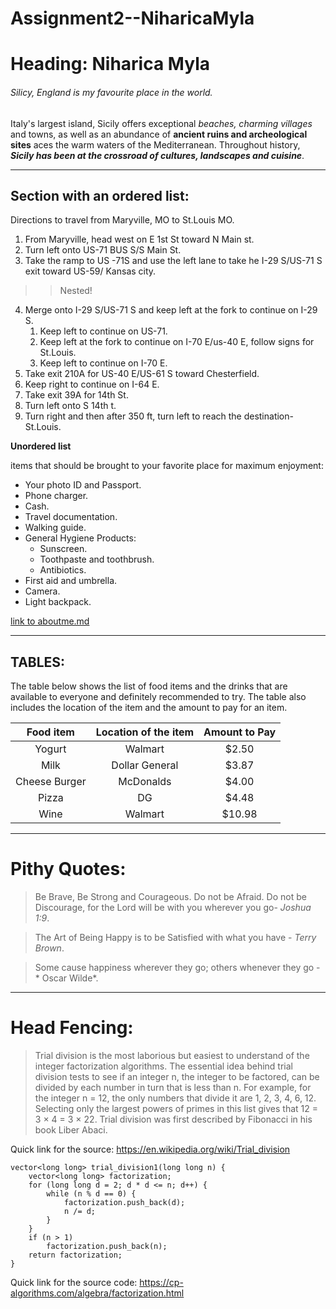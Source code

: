 # Assignment2--NiharicaMyla

# Heading: Niharica Myla
###### Silicy, England is my favourite place in the world.

Italy's largest island, Sicily offers exceptional *beaches, charming villages* and towns, as well as an abundance of **ancient ruins and archeological sites** aces the warm waters of the Mediterranean. Throughout history, ***Sicily has been at the crossroad of cultures, landscapes and cuisine***.

**********

## Section with an ordered list:

Directions to travel from Maryville, MO to St.Louis MO.

1. From Maryville, head west on E 1st St toward N Main st.<br>
2. Turn left onto US-71 BUS S/S Main St.<br>
3. Take the ramp to US -71S and use the left lane to take he I-29 S/US-71 S exit toward    US-59/ Kansas city.<br>
>>Nested!
4. Merge onto I-29 S/US-71 S and keep left at the fork to continue on I-29 S.<br>
    1. Keep left to continue on US-71.<br>
    2. Keep left at the fork to continue on I-70 E/us-40 E, follow signs for St.Louis.<br>
    3. Keep left to continue on I-70 E.<br>
5. Take exit 210A for US-40 E/US-61 S toward Chesterfield.<br>
6. Keep right to continue on I-64 E.<br>
7. Take exit 39A for 14th St.<br>
8. Turn left onto S 14th t.<br>
9. Turn right and then after 350 ft, turn left to reach the destination-St.Louis.<br> 

**Unordered list**

items that should be brought to your favorite place for maximum enjoyment:

- Your photo ID and Passport.
- Phone charger.
- Cash.
- Travel documentation.
- Walking guide.
- General Hygiene Products:
	- Sunscreen.
	- Toothpaste and toothbrush.
	- Antibiotics.
- First aid and umbrella.
- Camera.
- Light backpack.

[link to aboutme.md](https://github.com/NiharicaMyla/Assignment2-NiharicaMyla/blob/main/AboutMe.md)

*********
## TABLES:

The table below shows the list of food items and the drinks that are available to everyone and definitely recommended to try. The table also includes the location of the item and the amount to pay for an item.

| Food item | Location of the item | Amount to Pay |
|:--------:|:--------:|:----------:|
|Yogurt | Walmart |  $2.50 |
| Milk | Dollar General | $3.87 |
| Cheese Burger | McDonalds | $4.00 |
| Pizza | DG | $4.48 |
| Wine | Walmart | $10.98 |

-------------------

# Pithy Quotes:

> Be Brave, Be Strong and Courageous. Do not be Afraid. Do not be Discourage, for the Lord will be with you wherever you go- *Joshua 1:9*.

> The Art of Being Happy is to be Satisfied with what you have - *Terry Brown*.

> Some cause happiness wherever they go; others whenever they go - * Oscar Wilde*.

------------

# Head Fencing:

> Trial division is the most laborious but easiest to understand of the integer factorization algorithms. The essential idea behind trial division tests to see if an integer n, the integer to be factored, can be divided by each number in turn that is less than n. For example, for the integer n = 12, the only numbers that divide it are 1, 2, 3, 4, 6, 12. Selecting only the largest powers of primes in this list gives that 12 = 3 × 4 = 3 × 22. Trial division was first described by Fibonacci in his book Liber Abaci.

Quick link for the source: <https://en.wikipedia.org/wiki/Trial_division>

```
vector<long long> trial_division1(long long n) {
    vector<long long> factorization;
    for (long long d = 2; d * d <= n; d++) {
        while (n % d == 0) {
            factorization.push_back(d);
            n /= d;
        }
    }
    if (n > 1)
        factorization.push_back(n);
    return factorization;
}
```
Quick link for the source code: <https://cp-algorithms.com/algebra/factorization.html>
